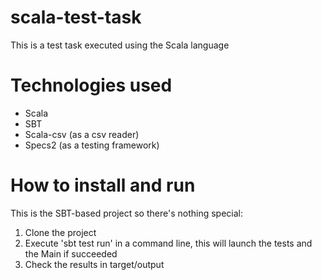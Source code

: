 # scala-test-task
This is a test task executed using the Scala language

# Technologies used
- Scala
- SBT 
- Scala-csv (as a csv reader)
- Specs2 (as a testing framework)

# How to install and run 
This is the SBT-based project so there's nothing special:
1. Clone the project
2. Execute 'sbt test run' in a command line, this will launch the tests and the Main if succeeded
3. Check the results in target/output
